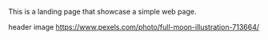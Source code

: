 This is a landing page that showcase a simple web page.

header image https://www.pexels.com/photo/full-moon-illustration-713664/